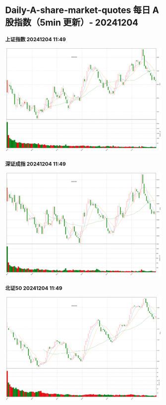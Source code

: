 
# Daily-A-share-market-quotes 每日 A 股指数（5min 更新）- 20241204

### 上证指数 20241204 11:49
![](./fig/2024/12/20241204-sh000001.png)

### 深证成指 20241204 11:49
![](./fig/2024/12/20241204-sz399001.png)

### 北证50 20241204 11:49
![](./fig/2024/12/20241204-bj899050.png)
